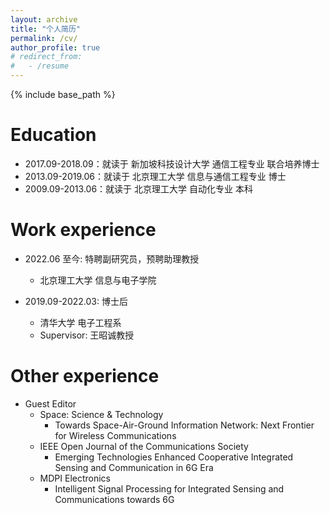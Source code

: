 ```yaml
---
layout: archive
title: "个人简历"
permalink: /cv/
author_profile: true
# redirect_from:
#   - /resume
---
```


{% include base_path %}

Education
======
* 2017.09-2018.09：就读于 新加坡科技设计大学 通信工程专业 联合培养博士
* 2013.09-2019.06：就读于 北京理工大学 信息与通信工程专业 博士
* 2009.09-2013.06：就读于 北京理工大学 自动化专业 本科

Work experience
======
* 2022.06 至今: 特聘副研究员，预聘助理教授
  * 北京理工大学 信息与电子学院

* 2019.09-2022.03: 博士后
  * 清华大学 电子工程系
  * Supervisor: 王昭诚教授


Other experience
======
* Guest Editor
  * Space: Science & Technology 
    * Towards Space-Air-Ground Information Network: Next Frontier for Wireless Communications
  * IEEE Open Journal of the Communications Society 
    * Emerging Technologies Enhanced Cooperative Integrated Sensing and Communication in 6G Era
  * MDPI Electronics
    * Intelligent Signal Processing for Integrated Sensing and Communications towards 6G

